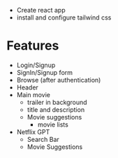 - Create react app
- install and configure tailwind css

# Features
- Login/Signup
 - SignIn/Signup form
- Browse (after authentication)
 - Header
 - Main movie
    - trailer in background
    - title and description
    - Movie suggestions
        - movie lists
  - Netflix GPT
    - Search Bar
    - Movie Suggestions       